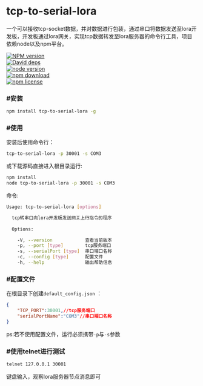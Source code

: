 # tcp-to-serial-lora

一个可以接收tcp-socket数据，并对数据进行包装，通过串口将数据发送至lora开发板，开发板通过lora网关，实现tcp数据转发至lora服务器的命令行工具，项目依赖node以及npm平台。

[![NPM version][npm-image]][npm-url]    
[![David deps][david-image]][david-url]    
[![node version][node-image]][node-url]    
[![npm download][download-image]][download-url]    
[![npm license][license-image]][download-url]    

[npm-image]: https://img.shields.io/npm/v/tcp-to-serial-lora.svg?style=flat-square
[npm-url]: https://npmjs.org/package/tcp-to-serial-lora
[travis-image]: https://img.shields.io/travis/HobaiRiku/tcp-to-serial-lora.svg?style=flat-square
[travis-url]: https://travis-ci.org/HobaiRiku/tcp-to-serial-lora
[coveralls-image]: https://img.shields.io/coveralls/HobaiRiku/tcp-to-serial-lora.svg?style=flat-square
[coveralls-url]: https://coveralls.io/r/HobaiRiku/tcp-to-serial-lora?branch=master
[david-image]: https://img.shields.io/david/HobaiRiku/tcp-to-serial-lora.svg?style=flat-square
[david-url]: https://david-dm.org/HobaiRiku/tcp-to-serial-lora
[node-image]: https://img.shields.io/badge/node.js-%3E=_8.4-green.svg?style=flat-square
[node-url]: http://nodejs.org/download/
[download-image]: https://img.shields.io/npm/dm/tcp-to-serial-lora.svg?style=flat-square
[download-url]: https://npmjs.org/package/tcp-to-serial-lora
[license-image]: https://img.shields.io/npm/l/tcp-to-serial-lora.svg

### #安装

```bash
npm install tcp-to-serial-lora -g
```

### #使用

安装后使用命令行：

```bash
tcp-to-serial-lora -p 30001 -s COM3
```

或下载源码直接进入根目录运行:

```bash
npm install
node tcp-to-serial-lora -p 30001 -s COM3
```

命令:

```bash
Usage: tcp-to-serial-lora [options]

  tcp转串口向lora开发板发送网关上行指令的程序
  
  Options:

    -V, --version            查看当前版本
    -p, --port [type]        tcp服务端口
    -s, --serialPort [type]  串口端口名称
    -c, --config [type]      配置文件
    -h, --help               输出帮助信息
```

### #配置文件

在根目录下创建`default_config.json` ：

```json
{
    "TCP_PORT":30001,//tcp服务端口
    "serialPortName":"COM3"//串口端口名称
}
```

ps:若不使用配置文件，运行必须携带`-p`与`-s`参数

### #使用telnet进行测试

```bash
telnet 127.0.0.1 30001
```

键盘输入，观察lora服务器节点消息即可
